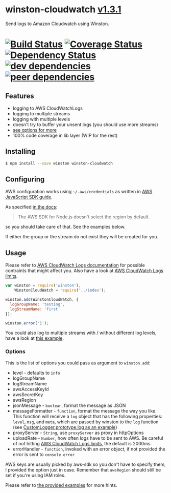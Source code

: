 # winston-cloudwatch [v1.3.1](https://github.com/lazywithclass/winston-cloudwatch/blob/master/CHANGELOG.md#131)

Send logs to Amazon Cloudwatch using Winston.

[![Build Status](https://travis-ci.org/lazywithclass/winston-cloudwatch.svg?branch=master)](https://travis-ci.org/lazywithclass/winston-cloudwatch) [![Coverage Status](https://coveralls.io/repos/github/lazywithclass/winston-cloudwatch/badge.svg?branch=master)](https://coveralls.io/github/lazywithclass/winston-cloudwatch?branch=master) [![Dependency Status](https://david-dm.org/lazywithclass/winston-cloudwatch.svg)](https://david-dm.org/lazywithclass/winston-cloudwatch) [![dev dependencies](https://david-dm.org/lazywithclass/winston-cloudwatch/dev-status.svg)](https://david-dm.org/lazywithclass/winston-cloudwatch#info=devDependencies) [![peer dependencies](https://david-dm.org/lazywithclass/winston-cloudwatch/peer-status.svg)](https://david-dm.org/lazywithclass/winston-cloudwatch#info=peerDependencies)
==================

## Features

 * logging to AWS CloudWatchLogs
 * logging to multiple streams
 * logging with multiple levels
 * doesn't try to buffer your unsent logs (you should use more streams)
 * [see options for more](#options)
 * 100% code coverage in lib layer (WIP for the rest)

## Installing

```sh
$ npm install --save winston winston-cloudwatch
```

## Configuring

AWS configuration works using `~/.aws/credentials` as written in [AWS JavaScript SDK guide](http://docs.aws.amazon.com/AWSJavaScriptSDK/guide/node-configuring.html#Setting_AWS_Credentials).

As specified [in the docs](http://docs.aws.amazon.com/AWSJavaScriptSDK/guide/node-configuring.html#Setting_the_Region):

 > The AWS SDK for Node.js doesn't select the region by default.

so you should take care of that. See the examples below.

If either the group or the stream do not exist they will be created for you.

## Usage

Please refer to [AWS CloudWatch Logs documentation](http://docs.aws.amazon.com/AmazonCloudWatchLogs/latest/APIReference/API_PutLogEvents.html) for possible contraints that might affect you.
Also have a look at [AWS CloudWatch Logs limits](http://docs.aws.amazon.com/AmazonCloudWatch/latest/DeveloperGuide/cloudwatch_limits.html).

```js
var winston = require('winston'),
    WinstonCloudWatch = require('../index');

winston.add(WinstonCloudWatch, {
  logGroupName: 'testing',
  logStreamName: 'first'
});

winston.error('1');
```

You could also log to multiple streams with / without different log levels, have a look at [this example](https://github.com/lazywithclass/winston-cloudwatch/blob/master/examples/multiple-loggers.js).

### Options

This is the list of options you could pass as argument to `winston.add`:

 * level - defaults to `info`
 * logGroupName
 * logStreamName
 * awsAccessKeyId
 * awsSecretKey
 * awsRegion
 * jsonMessage - `boolean`, format the message as JSON
 * messageFormatter - `function`, format the message the way you like. This function will receive a `log` object that has the following properties: `level`, `msg`, and `meta`, which are passed by winston to the `log` function (see [CustomLogger.prototype.log as an example](https://github.com/winstonjs/winston#adding-custom-transports))
 * proxyServer - `String`, use `proxyServer` as proxy in httpOptions
 * uploadRate - `Number`, how often logs have to be sent to AWS. Be careful of not hitting [AWS CloudWatch Logs limits](http://docs.aws.amazon.com/AmazonCloudWatch/latest/DeveloperGuide/cloudwatch_limits.html), the default is 2000ms.
 * errorHandler - `function`, invoked with an error object, if not provided the error is sent to `console.error`

AWS keys are usually picked by aws-sdk so you don't have to specify them, I provided the option just in case. Remember that `awsRegion` should still be set if you're using IAM roles.

Please refer to [the provided examples](https://github.com/lazywithclass/winston-cloudwatch/blob/master/examples) for more hints.
